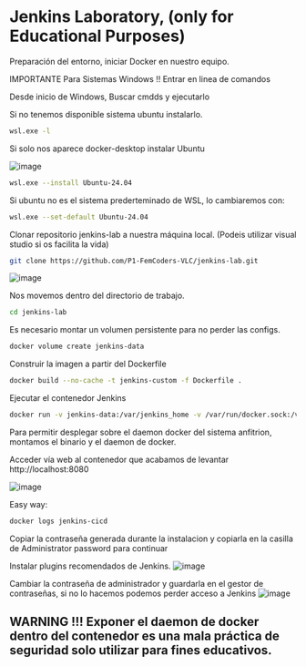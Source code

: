# Jenkins Laboratory, (only for Educational Purposes)

Preparación del entorno, iniciar Docker en nuestro equipo.

IMPORTANTE Para Sistemas Windows !! Entrar en linea de comandos 

Desde inicio de Windows, Buscar cmdds y ejecutarlo

Si no tenemos disponible sistema ubuntu instalarlo.

```bash
wsl.exe -l
```
Si solo nos aparece docker-desktop instalar Ubuntu

![image](https://github.com/user-attachments/assets/eed3e651-8333-425d-832e-e1fdf97cba40)

```bash
wsl.exe --install Ubuntu-24.04
```
Si ubuntu no es el sistema prederteminado de WSL, lo cambiaremos con:

```bash
wsl.exe --set-default Ubuntu-24.04
```

Clonar repositorio jenkins-lab a nuestra máquina local. (Podeis utilizar visual studio si os facilita la vida)

```bash
git clone https://github.com/P1-FemCoders-VLC/jenkins-lab.git
```
![image](https://github.com/user-attachments/assets/dbc328ca-4f76-4464-a4a5-7ad47a3c9a1d)

Nos movemos dentro del directorio de trabajo.

```bash
cd jenkins-lab
```

Es necesario montar un volumen persistente para no perder las configs.

```bash
docker volume create jenkins-data
```
Construir la imagen a partir del Dockerfile

```bash
docker build --no-cache -t jenkins-custom -f Dockerfile .
```

Ejecutar el contenedor Jenkins
```bash
docker run -v jenkins-data:/var/jenkins_home -v /var/run/docker.sock:/var/run/docker.sock -v /usr/local/bin/docker:/usr/local/bin/docker -it --rm --name jenkins-cicd -p 8080:8080 -p 50000:50000 jenkins-custom
```
Para permitir desplegar sobre el daemon docker del sistema anfitrion, montamos el binario y el daemon de docker. 


Acceder vía web al contenedor que acabamos de levantar
http://localhost:8080

![image](https://github.com/user-attachments/assets/cc724bcc-3a43-40d3-b2d7-22f0510c2b8a)

Easy way:
```bash
docker logs jenkins-cicd 
```
Copiar la contraseña generada durante la instalacion y copiarla en la casilla de Administrator password para continuar

Instalar plugins recomendados de Jenkins.
![image](https://github.com/user-attachments/assets/d4b61aae-8c59-4a0d-b6d9-82eab3986f70)

Cambiar la contraseña de administrador y guardarla en el gestor de contraseñas, si no lo hacemos podemos perder acceso a Jenkins
![image](https://github.com/user-attachments/assets/128dbe3c-9c77-4684-96de-188495c3b5b2)


## WARNING !!! Exponer el daemon de docker dentro del contenedor es una mala práctica de seguridad solo utilizar para fines educativos.
